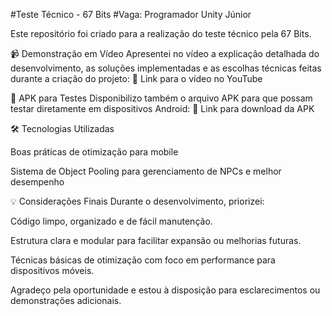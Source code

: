 #Teste Técnico - 67 Bits
#Vaga: Programador Unity Júnior

Este repositório foi criado para a realização do teste técnico pela 67 Bits.

📹 Demonstração em Vídeo
Apresentei no vídeo a explicação detalhada do desenvolvimento, as soluções implementadas e as escolhas técnicas feitas durante a criação do projeto:
🔗 Link para o vídeo no YouTube

📲 APK para Testes
Disponibilizo também o arquivo APK para que possam testar diretamente em dispositivos Android:
🔗 Link para download da APK

🛠️ Tecnologias Utilizadas

Boas práticas de otimização para mobile

Sistema de Object Pooling para gerenciamento de NPCs e melhor desempenho

💡 Considerações Finais
Durante o desenvolvimento, priorizei:

Código limpo, organizado e de fácil manutenção.

Estrutura clara e modular para facilitar expansão ou melhorias futuras.

Técnicas básicas de otimização com foco em performance para dispositivos móveis.

Agradeço pela oportunidade e estou à disposição para esclarecimentos ou demonstrações adicionais.
